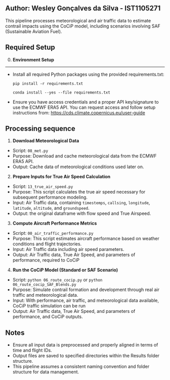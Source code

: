 Author: Wesley Gonçalves da Silva - IST1105271
------------------------------------------------------------

This pipeline processes meteorological and air traffic data to estimate contrail impacts using the CoCiP model, including scenarios involving SAF (Sustainable Aviation Fuel).

Required Setup
--------------

0. **Environment Setup**
------------------------------------------------------------
- Install all required Python packages using the provided requirements.txt:
     ```
    pip install -r requirements.txt
     ```
     ```
     conda install --yes --file requirements.txt
     ```     
- Ensure you have access credentials and a proper API key/signature to use the ECMWF ERA5 API.
  You can request access and follow setup instructions from: https://cds.climate.copernicus.eu/user-guide
  
Processing sequence
-------------------

1. **Download Meteorological Data**
- Script: `08_met.py`
- Purpose: Download and cache meteorological data from the ECMWF ERA5 API.
- Output: Cache data of meteorological conditions used later on.    

2. **Prepare Inputs for True Air Speed Calculation**
- Script: `13_true_air_speed.py`
- Purpose: This script calculates the true air speed necessary for subsequent performance modeling.
- Input: Air Traffic data, containing `timestemps`, `callsing`, `longitude`, `latitude`, `altitude`, and `groundspeed`.
- Output: the original dataframe with flow speed and True Airspeed.

3. **Compute Aircraft Performance Metrics**
- Script: `00_air_traffic_performance.py`
- Purpose: This script estimates aircraft performance based on weather conditions and flight trajectories.
- Input: Air Traffic data including air speed parameters.
- Output: Air Traffic data, True Air Speed, and parameters of performance, required to CoCiP

4. **Run the CoCiP Model (Standard or SAF Scenario)**
- Script: `python 06_route_cocip.py` or `python 06_route_cocip_SAF_Blends.py`
- Purpose: Simulate contrail formation and development through real air traffic and meteorological data.
- Input: With performance, air traffic, and meteorological data available, CoCiP traffic simulation can be run
- Output: Air Traffic data, True Air Speed, and parameters of performance, and CoCiP outputs.

Notes
------------------------------------------------------------
- Ensure all input data is preprocessed and properly aligned in terms of time and flight IDs.
- Output files are saved to specified directories within the Results folder structure.
- This pipeline assumes a consistent naming convention and folder structure for data management.
